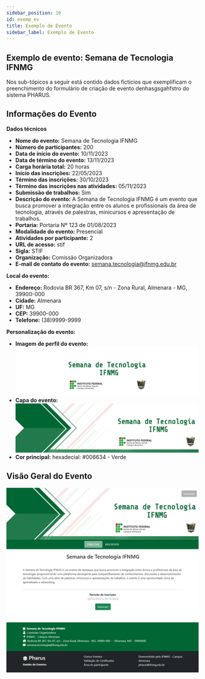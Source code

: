 ```yaml
---
sidebar_position: 10
id: exemp_ev
title: Exemplo de Evento
sidebar_label: Exemplo de Evento
---
```

## Exemplo de evento: Semana de Tecnologia IFNMG
Nos sub-tópicos a seguir está contido dados ficticios que exemplificam o preenchimento do formulário de criação de evento denhasgsgahfstro do sistema PHARUS.

## Informações do Evento
**Dados técnicos**
- **Nome do evento:** Semana de Tecnologia IFNMG
- **Número de participantes:** 200
- **Data de início do evento:** 10/11/2023
- **Data de término do evento:** 13/11/2023
- **Carga horária total:** 20 horas
- **Início das inscrições:** 22/05/2023
- **Término das inscrições:** 30/10/2023
- **Término das inscrições nas atividades:** 05/11/2023
- **Submissão de trabalhos:** Sim
- **Descrição do evento:** A Semana de Tecnologia IFNMG é um evento que busca promover a integração entre os alunos e profissionais da área de tecnologia, através de palestras, minicursos e apresentação de trabalhos.
- **Portaria:** Portaria Nº 123 de 01/08/2023
- **Modalidade do evento:** Presencial
- **Atividades por participante:** 2
- **URL de acesso:** stif
- **Sigla:** STIF
- **Organização:** Comissão Organizadora
- **E-mail de contato do evento:** semana.tecnologia@ifnmg.edu.br

**Local do evento:** 
- **Endereço:** Rodovia BR 367, Km 07, s/n - Zona Rural, Almenara - MG, 39900-000
- **Cidade:** Almenara
- **UF:** MG
- **CEP:** 39900-000
- **Telefone:** (38)9999-9999

**Personalização do evento:**
- **Imagem de perfil do evento:** 
![Imagem Perfil Evento](/img/screenshots/imgPerfilEvento.jpg "Imagem Perfil Evento")
- **Capa do evento:** 
![Capa Evento](/img/screenshots/capaEvento.jpg "Capa Evento")
- **Cor principal:** hexadecial: #006634 - Verde



## Visão Geral do Evento
![Visão Geral Evento](/img/screenshots/evPag.png "Visão Geral Evento")






